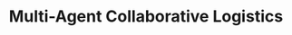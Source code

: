 ---
layout: page
title: Multi-Agent Collaborative Logistics
description: Facilitating large-scale carrier collaboration via multi-agent system and deep reinforcement learning.
img: 
redirect: https://www.ifm.eng.cam.ac.uk/research/manufacturing-analytics/current-projects/agentchat/
importance: 3
category: work
---